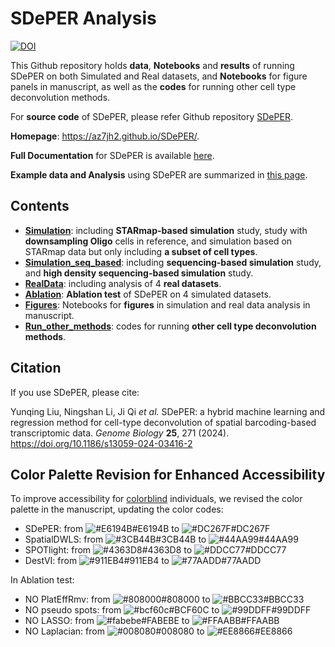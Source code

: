 # SDePER Analysis

[![DOI](https://zenodo.org/badge/592572386.svg)](https://zenodo.org/doi/10.5281/zenodo.13702536)

This Github repository holds **data**, **Notebooks** and **results** of running SDePER on both Simulated and Real datasets, and **Notebooks** for figure panels in manuscript, as well as the **codes** for running other cell type deconvolution methods.

For **source code** of SDePER, please refer Github repository [SDePER](https://github.com/az7jh2/SDePER).

**Homepage**: https://az7jh2.github.io/SDePER/.

**Full Documentation** for SDePER is available [here](https://sdeper.readthedocs.io/en/latest/).

**Example data and Analysis** using SDePER are summarized in [this page](https://sdeper.readthedocs.io/en/latest/vignettes1.html).

## Contents

* [**Simulation**](Simulation): including **STARmap-based simulation** study, study with **downsampling Oligo** cells in reference, and simulation based on STARmap data but only including **a subset of cell types**.
* [**Simulation_seq_based**](Simulation_seq_based): including **sequencing-based simulation** study, and **high density sequencing-based simulation** study.
* [**RealData**](RealData): including analysis of 4 **real datasets**.
* [**Ablation**](Ablation): **Ablation test** of SDePER on 4 simulated datasets.
* [**Figures**](Figures): Notebooks for **figures** in simulation and real data analysis in manuscript.
* [**Run_other_methods**](Run_other_methods): codes for running **other cell type deconvolution methods**.

## Citation

If you use SDePER, please cite:

Yunqing Liu, Ningshan Li, Ji Qi *et al.* SDePER: a hybrid machine learning and regression method for cell-type deconvolution of spatial barcoding-based transcriptomic data. *Genome Biology* **25**, 271 (2024). https://doi.org/10.1186/s13059-024-03416-2

## Color Palette Revision for Enhanced Accessibility

To improve accessibility for [colorblind](https://davidmathlogic.com/colorblind) individuals, we revised the color palette in the manuscript, updating the color codes:

* SDePER: from ![#E6194B](https://placehold.co/15x15/E6194B/E6194B)#E6194B to ![#DC267F](https://placehold.co/15x15/DC267F/DC267F)#DC267F
* SpatialDWLS: from ![#3CB44B](https://placehold.co/15x15/3CB44B/3CB44B)#3CB44B to ![#44AA99](https://placehold.co/15x15/44AA99/44AA99)#44AA99
* SPOTlight: from ![#4363D8](https://placehold.co/15x15/4363D8/4363D8)#4363D8 to ![#DDCC77](https://placehold.co/15x15/DDCC77/DDCC77)#DDCC77
* DestVI: from ![#911EB4](https://placehold.co/15x15/911EB4/911EB4)#911EB4 to ![#77AADD](https://placehold.co/15x15/77AADD/77AADD)#77AADD

In Ablation test:

* NO PlatEffRmv: from ![#808000](https://placehold.co/15x15/808000/808000)#808000 to ![#BBCC33](https://placehold.co/15x15/BBCC33/BBCC33)#BBCC33
* NO pseudo spots: from ![#bcf60c](https://placehold.co/15x15/bcf60c/bcf60c)#BCF60C to ![#99DDFF](https://placehold.co/15x15/99DDFF/99DDFF)#99DDFF
* NO LASSO: from ![#fabebe](https://placehold.co/15x15/fabebe/fabebe)#FABEBE to ![#FFAABB](https://placehold.co/15x15/FFAABB/FFAABB)#FFAABB
* NO Laplacian: from ![#008080](https://placehold.co/15x15/008080/008080)#008080 to ![#EE8866](https://placehold.co/15x15/EE8866/EE8866)#EE8866
